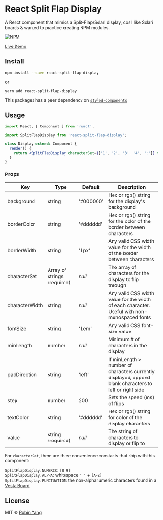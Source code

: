 # React Split Flap Display

A React component that mimics a Split-Flap/Solari display, cos I like Solari boards & wanted to practice creating NPM modules.

[![NPM](https://img.shields.io/npm/v/react-split-flap-display.svg)](https://www.npmjs.com/package/react-split-flap-display)

[Live Demo](http://robonyong.github.io/react-split-flap-display/)

## Install

```bash
npm install --save react-split-flap-display
```

or

```bash
yarn add react-split-flap-display
```

This packages has a peer dependency on [`styled-components`](https://github.com/styled-components/styled-components)

## Usage

```jsx
import React, { Component } from 'react';

import SplitFlapDisplay from 'react-split-flap-display';

class Display extends Component {
  render() {
    return <SplitFlapDisplay characterSet={['1', '2', '3', '4', ':']} value="12:34" />;
  }
}
```

### Props

| Key            | Type                        | Default   | Description                                                                                            |
| -------------- | --------------------------- | --------- | ------------------------------------------------------------------------------------------------------ |
| background     | string                      | '#000000' | Hex or rgb() string for the display's background                                                       |
| borderColor    | string                      | '#dddddd' | Hex or rgb() string for the color of the border between characters                                     |
| borderWidth    | string                      | '1px'     | Any valid CSS width value for the width of the border between characters                               |
| characterSet   | Array of strings (required) | _null_    | The array of characters for the display to flip through                                                |
| characterWidth | string                      | _null_    | Any valid CSS width value for the width of each character. Useful with non-monospaced fonts            |
| fontSize       | string                      | '1em'     | Any valid CSS font-size value                                                                          |
| minLength      | number                      | _null_    | Minimum # of characters in the display                                                                 |
| padDirection   | string                      | 'left'    | If minLength > number of characters currently displayed, append blank characters to left or right side |
| step           | number                      | 200       | Sets the speed (ms) of flips                                                                           |
| textColor      | string                      | '#dddddd' | Hex or rgb() string for color of the display characters                                                |
| value          | string (required)           | _null_    | The string of characters to display or flip to                                                         |

For `characterSet`, there are three convenience constants that ship with this component:

`SplitFlapDisplay.NUMERIC`: `[0-9]`\
`SplitFlapDisplay.ALPHA`: whitespace `' '` + `[A-Z]`\
`SplitFlapDisplay.PUNCTUATION`: the non-alphanumeric characters found in a [Vesta Board](https://www.vestaboard.com/ces/)

## License

MIT © [Robin Yang](https://github.com/robonyong)
